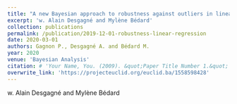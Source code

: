 ```yaml
---
title: "A new Bayesian approach to robustness against outliers in linear regression"
excerpt: 'w. Alain Desgagné and Mylène Bédard'
collection: publications
permalink: /publication/2019-12-01-robustness-linear-regression
date: 2020-03-01
authors: Gagnon P., Desgagné A. and Bédard M.
year: 2020
venue: 'Bayesian Analysis'
citation: # 'Your Name, You. (2009). &quot;Paper Title Number 1.&quot; <i>Journal 1</i>. 1(1).'
overwrite_link: 'https://projecteuclid.org/euclid.ba/1558598428'
---
```

w. Alain Desgagné and Mylène Bédard